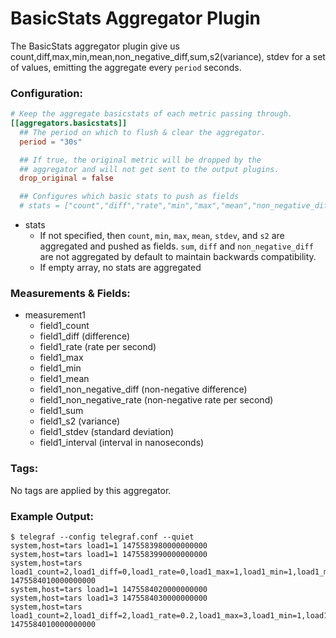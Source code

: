 # BasicStats Aggregator Plugin

The BasicStats aggregator plugin give us count,diff,max,min,mean,non_negative_diff,sum,s2(variance), stdev for a set of values,
emitting the aggregate every `period` seconds.

### Configuration:

```toml
# Keep the aggregate basicstats of each metric passing through.
[[aggregators.basicstats]]
  ## The period on which to flush & clear the aggregator.
  period = "30s"

  ## If true, the original metric will be dropped by the
  ## aggregator and will not get sent to the output plugins.
  drop_original = false

  ## Configures which basic stats to push as fields
  # stats = ["count","diff","rate","min","max","mean","non_negative_diff","non_negative_rate","stdev","s2","sum","interval"]
```

- stats
    - If not specified, then `count`, `min`, `max`, `mean`, `stdev`, and `s2` are aggregated and pushed as fields.  `sum`, `diff` and `non_negative_diff` are not aggregated by default to maintain backwards compatibility.
    - If empty array, no stats are aggregated

### Measurements & Fields:

- measurement1
    - field1_count
    - field1_diff (difference)
    - field1_rate (rate per second)
    - field1_max
    - field1_min
    - field1_mean
    - field1_non_negative_diff (non-negative difference)
    - field1_non_negative_rate (non-negative rate per second)
    - field1_sum
    - field1_s2 (variance)
    - field1_stdev (standard deviation)
    - field1_interval (interval in nanoseconds)

### Tags:

No tags are applied by this aggregator.

### Example Output:

```
$ telegraf --config telegraf.conf --quiet
system,host=tars load1=1 1475583980000000000
system,host=tars load1=1 1475583990000000000
system,host=tars load1_count=2,load1_diff=0,load1_rate=0,load1_max=1,load1_min=1,load1_mean=1,load1_sum=2,load1_s2=0,load1_stdev=0,load1_interval=10000000000i 1475584010000000000
system,host=tars load1=1 1475584020000000000
system,host=tars load1=3 1475584030000000000
system,host=tars load1_count=2,load1_diff=2,load1_rate=0.2,load1_max=3,load1_min=1,load1_mean=2,load1_sum=4,load1_s2=2,load1_stdev=1.414162,load1_interval=10000000000i 1475584010000000000
```
